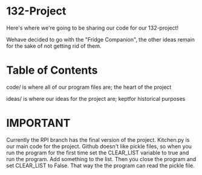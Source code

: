 # 132-Project

Here's where we're going to be sharing our code for our 132-project!

Wehave decided to go with the "Fridge Companion", the other ideas remain for the sake of not getting rid of them.


# Table of Contents

code/ is where all of our program files are; the heart of the project

ideas/ is where our ideas for the project are; keptfor historical purposes

# IMPORTANT
Currently the RPI branch has the final version of the project. Kitchen.py is our main code for the project.
Github doesn't like pickle files, so when you run the program for the first time set the CLEAR_LIST variable to true and run the program. 
Add something to the list. Then you close the program and set CLEAR_LIST to False. That way the the program can read the pickle file.